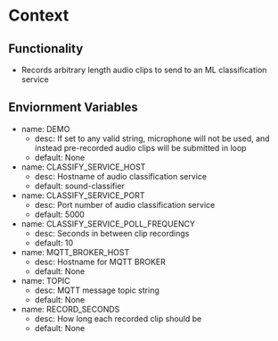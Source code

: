 # Context

## Functionality
- Records arbitrary length audio clips to send to an ML classification service

## Enviornment Variables
- name: DEMO
    - desc: If set to any valid string, microphone will not be used, and instead pre-recorded audio clips will be submitted in loop
    - default: None
- name: CLASSIFY_SERVICE_HOST
    - desc: Hostname of audio classification service
    - default: sound-classifier
- name: CLASSIFY_SERVICE_PORT
    - desc: Port number of audio classification service
    - default: 5000
- name: CLASSIFY_SERVICE_POLL_FREQUENCY
    - desc: Seconds in between clip recordings
    - default: 10
- name: MQTT_BROKER_HOST
    - desc: Hostname for MQTT BROKER
    - default: None
- name: TOPIC
    - desc: MQTT message topic string
    - default: None
- name: RECORD_SECONDS
    - desc: How long each recorded clip should be
    - default: None

